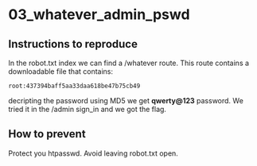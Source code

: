 # 03_whatever_admin_pswd

## Instructions to reproduce

In the robot.txt index we can find a /whatever route. This route contains a downloadable file that contains:

```
root:437394baff5aa33daa618be47b75cb49
```

decripting the password using MD5 we get **qwerty@123** password. We tried it in the /admin sign_in and we got the flag.

## How to prevent

Protect you htpasswd. Avoid leaving robot.txt open.
